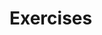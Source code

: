 <!--
 FileName:      readme
 Author:        8ucchiman
 CreatedDate:   2023-09-11 13:46:15
 LastModified:  2023-01-25 10:56:12 +0900
 Reference:     https://cs61.seas.harvard.edu/site/2020/AsmEx/
 Description:   ---
-->


# Exercises

